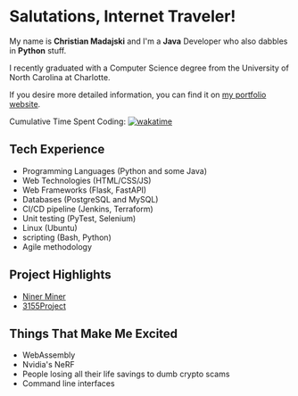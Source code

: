 # Salutations, Internet Traveler!

My name is **Christian Madajski** and I'm a **Java** Developer who also dabbles in **Python** stuff.

I recently graduated with a Computer Science degree from the University of North Carolina at Charlotte.

If you desire more detailed information, you can find it on [my portfolio website](https://cmadajski.herokuapp.com/).

Cumulative Time Spent Coding: [![wakatime](https://wakatime.com/badge/user/510092ca-a9b8-48f5-bf50-9b05005ef525.svg)](https://wakatime.com/@510092ca-a9b8-48f5-bf50-9b05005ef525)

## Tech Experience
- Programming Languages (Python and some Java)
- Web Technologies (HTML/CSS/JS)
- Web Frameworks (Flask, FastAPI)
- Databases (PostgreSQL and MySQL)
- CI/CD pipeline (Jenkins, Terraform)
- Unit testing (PyTest, Selenium)
- Linux (Ubuntu)
- scripting (Bash, Python)
- Agile methodology

## Project Highlights
- [Niner Miner](https://github.com/cmadajski/niner_miner)
- [3155Project](https://github.com/cmadajski/3155Project)
 
 ## Things That Make Me Excited
 - WebAssembly
- Nvidia's NeRF
- People losing all their life savings to dumb crypto scams
- Command line interfaces
